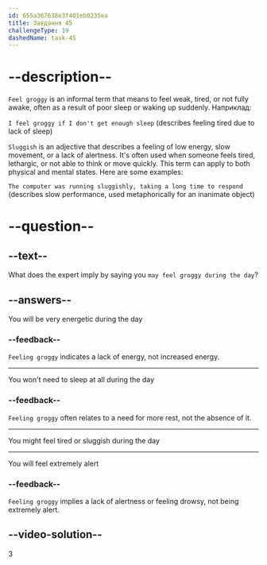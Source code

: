 ```yaml
---
id: 655a367638e3f401eb0235ea
title: Завдання 45
challengeType: 19
dashedName: task-45
---
```


# --description--

`Feel groggy` is an informal term that means to feel weak, tired, or not fully awake, often as a result of poor sleep or waking up suddenly. Наприклад:

`I feel groggy if I don't get enough sleep` (describes feeling tired due to lack of sleep)

`Sluggish` is an adjective that describes a feeling of low energy, slow movement, or a lack of alertness. It's often used when someone feels tired, lethargic, or not able to think or move quickly. This term can apply to both physical and mental states. Here are some examples:

`The computer was running sluggishly, taking a long time to respond` (describes slow performance, used metaphorically for an inanimate object)

# --question--

## --text--

What does the expert imply by saying you `may feel groggy during the day`?

## --answers--

You will be very energetic during the day

### --feedback--

`Feeling groggy` indicates a lack of energy, not increased energy.

---

You won't need to sleep at all during the day

### --feedback--

`Feeling groggy` often relates to a need for more rest, not the absence of it.

---

You might feel tired or sluggish during the day

---

You will feel extremely alert

### --feedback--

`Feeling groggy` implies a lack of alertness or feeling drowsy, not being extremely alert.

## --video-solution--

3
